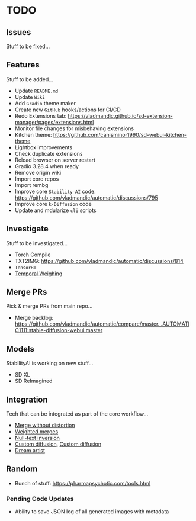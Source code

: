 # TODO

## Issues

Stuff to be fixed...


## Features

Stuff to be added...

- Update `README.md`
- Update `Wiki`
- Add `Gradio` theme maker
- Create new `GitHub` hooks/actions for CI/CD  
- Redo Extensions tab: <https://vladmandic.github.io/sd-extension-manager/pages/extensions.html>
- Monitor file changes for misbehaving extensions
- Kitchen theme: <https://github.com/canisminor1990/sd-webui-kitchen-theme>
- Lightbox improvements
- Check duplicate extensions
- Reload browser on server restart
- Gradio 3.28.4 when ready
- Remove origin wiki
- Import core repos
- Import rembg
- Improve core `Stability-AI` code: <https://github.com/vladmandic/automatic/discussions/795>
- Improve core `k-Diffusion` code
- Update and mdularize `cli` scripts

## Investigate

Stuff to be investigated...

- Torch Compile
- TXT2IMG: <https://github.com/vladmandic/automatic/discussions/814>
- `TensorRT`
- [Temporal Weighing](https://github.com/comfyanonymous/ComfyUI/discussions/473)

## Merge PRs

Pick & merge PRs from main repo...

- Merge backlog: <https://github.com/vladmandic/automatic/compare/master...AUTOMATIC1111:stable-diffusion-webui:master>

## Models

StabilityAI is working on new stuff...

- SD XL
- SD ReImagined

## Integration

Tech that can be integrated as part of the core workflow...

- [Merge without distortion](https://github.com/ogkalu2/Merge-Stable-Diffusion-models-without-distortion)
- [Weighted merges](https://github.com/bbc-mc/sdweb-merge-block-weighted-gui/tree/master)
- [Null-text inversion](https://github.com/ouhenio/null-text-inversion-colab)
- [Custom diffusion](https://github.com/guaneec/custom-diffusion-webui), [Custom diffusion](https://www.cs.cmu.edu/~custom-diffusion/)
- [Dream artist](https://github.com/7eu7d7/DreamArtist-sd-webui-extension)

## Random

- Bunch of stuff: <https://pharmapsychotic.com/tools.html>

### Pending Code Updates

- Ability to save JSON log of all generated images with metadata
